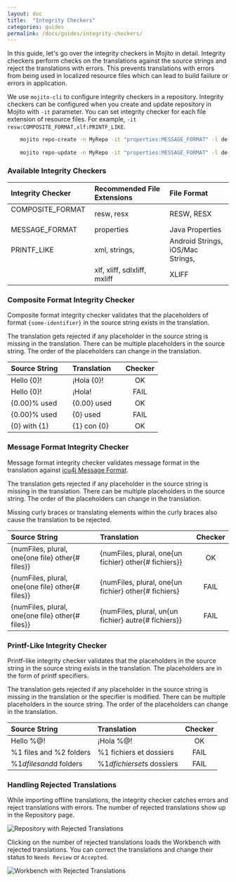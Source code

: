 ```yaml
---
layout: doc
title:  "Integrity Checkers"
categories: guides
permalink: /docs/guides/integrity-checkers/
---
```


In this guide, let's go over the integrity checkers in Mojito in detail.  Integrity checkers perform checks on the translations against the source strings and reject the translations with errors.  This prevents translations with errors from being used in localized resource files which can lead to build faiilure or errors in application.


We use `mojito-cli` to configure integrity checkers in a repository.  Integrity checkers can be configured when you create and update repository in Mojito with `-it` parameter.  You can set integrity checker for each file extension of resource files.  For example, `-it resw:COMPOSITE_FORMAT,xlf:PRINTF_LIKE`.

```bash
    mojito repo-create -n MyRepo -it "properties:MESSAGE_FORMAT" -l de-DE es-ES
    
    mojito repo-update -n MyRepo -it "properties:MESSAGE_FORMAT" -l de-DE es-ES
```

### Available Integrity Checkers

| Integrity Checker                   | Recommended File Extensions&nbsp;&nbsp;&nbsp; | File Format                       |
|:------------------------------------|:----------------------------------------------|:----------------------------------|
| COMPOSITE_FORMAT &nbsp;&nbsp;&nbsp; | resw, resx                                    | RESW, RESX                        |
| MESSAGE_FORMAT                      | properties                                    | Java Properties                   |
| PRINTF_LIKE                         | xml, strings,                                 | Android Strings, iOS/Mac Strings, |
|                                     | xlf, xliff, sdlxliff, mxliff                  | XLIFF                             |



### Composite Format Integrity Checker

Composite format integrity checker validates that the placeholders of format `{some-identifier}` in the source string exists in the translation.  

The translation gets rejected if any placeholder in the source string is missing in the translation.  There can be multiple placeholders in the source string.  The order of the placeholders can change in the translation. 

| Source String &nbsp;&nbsp;&nbsp; | Translation &nbsp;&nbsp;&nbsp; | Checker |
|:---------------------------------|:-------------------------------|:-------:|
| Hello {0}!                       | ¡Hola {0}!                     | OK      |
| Hello {0}!                       | ¡Hola!                         | FAIL    |
| {0.00}% used                     | {0.00} used                    | OK      |
| {0.00}% used                     | {0} used                       | FAIL    |
| {0} with {1}                     | {1} con {0}                    | OK      |



### Message Format Integrity Checker

Message format integrity checker validates message format in the translation against [icu4j Message Format](http://icu-project.org/apiref/icu4j/com/ibm/icu/text/MessageFormat.html).

The translation gets rejected if any placeholder in the source string is missing in the translation.  There can be multiple placeholders in the source string.  The order of the placeholders can change in the translation.

Missing curly braces or translating elements within the curly braces also cause the translation to be rejected.

| Source String                                                 | Translation                                           | Checker |
|:--------------------------------------------------------------|:------------------------------------------------------|:-------:|
| {numFiles, plural, one{one file} other{# files}} &nbsp;&nbsp; | {numFiles, plural, one{un fichier} other{# fichiers}} | OK      |
| {numFiles, plural, one{one file} other{# files}} &nbsp;&nbsp; | {numFiles, plural, one{un fichier} other{# fichiers}  | FAIL    |
| {numFiles, plural, one{one file} other{# files}} &nbsp;&nbsp; | {numFiles, plural, un{un fichier} autre{# fichiers}}  | FAIL    |




### Printf-Like Integrity Checker

Printf-like integrity checker validates that the placeholders in the source string in the source string exists in the translation.  The placeholders are in the form of printf specifiers.  

The translation gets rejected if any placeholder in the source string is missing in the translation or the specifier is modified.  There can be multiple placeholders in the source string.  The order of the placeholders can change in the translation. 

| Source String                            | Translation                     | Checker |
|:-----------------------------------------|:--------------------------------|:-------:|
| Hello %@!                                | ¡Hola %@!                       | OK      |
| %1 files and %2 folders                  | %1 fichiers et dossiers         | FAIL    |
| %1$d files and %2$d folders &nbsp;&nbsp; | %1$d fichiers et %2$s dossiers  | FAIL    |




### Handling Rejected Translations

While importing offline translations, the integrity checker catches errors and reject translations with errors.  The number of rejected translations show up in the Repository page.

![Repository with Rejected Translations](./images/repository-statistics-rejected.png)

Clicking on the number of rejected translations loads the Workbench with rejected translations.  You can correct the translations and change their status to `Needs Review` or `Accepted`.

![Workbench with Rejected Translations](./images/workbench-warning.png)


